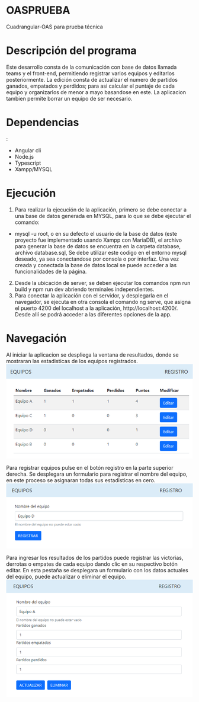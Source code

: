 # OASPRUEBA
Cuadrangular-OAS para prueba técnica
# Descripción del programa 

Este desarrollo consta de la comunicación con base de datos llamada teams y el front-end, permitiendo registrar varios equipos y editarlos posteriormente. La edición consta de actualizar el numero de partidos ganados, empatados y perdidos; para asi calcular el puntaje de cada equipo y organizarlos de menor a mayo basandose en este. La aplicacion tambien permite borrar un equipo de ser necesario.

# Dependencias
: 
  - Angular cli
  - Node.js
  - Typescript
  - Xampp/MYSQL

# Ejecución

1. Para realizar la ejecución de la aplicación, primero se debe conectar a una base de datos generada en MYSQL, para lo que se debe ejecutar el comando:
- mysql -u root, o en su defecto el usuario de la base de datos (este proyecto fue implementado usando Xampp con MariaDB), el archivo para generar la base de datos se encuentra en la carpeta database, archivo database.sql, Se debe utilizar este codigo en el entorno mysql deseado, ya sea conectandose por consola o por interfaz. Una vez creada y conectada la base de datos local se puede acceder a las funcionalidades de la página.
2. Desde la ubicación de server, se deben ejecutar los comandos npm run build y npm run dev abriendo terminales independientes.
3. Para conectar la aplicación con el servidor, y desplegarla en el navegador, se ejecuta en otra consola el comando ng serve, que asigna el puerto 4200 del localhost a la aplicación, http://localhost:4200/. Desde allí se podrá acceder a las diferentes opciones de la app.


# Navegación
Al iniciar la aplicacion se despliega la ventana de resultados, donde se mostraran las estadisticas de los equipos registrados.
![alt text](https://github.com/nesg1212/Cuadrangular-OAS/blob/main/resultados.png)

Para registrar equipos pulse en el botón registro en la parte superior derecha. Se desplegara un formulario para registrar el nombre del equipo, en este proceso se asignaran todas sus estadisticas en cero.
![Ingreso](https://github.com/nesg1212/Cuadrangular-OAS/blob/main/Registro.png)

Para ingresar los resultados de los partidos puede registrar las victorias, derrotas o empates de cada equipo dando clic en su respectivo botón editar. En esta pestaña se desplegara un formulario con los datos actuales del equipo, puede actualizar o eliminar el equipo.
![alt text](https://github.com/nesg1212/Cuadrangular-OAS/blob/main/Editar.png)

